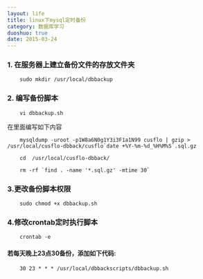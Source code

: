 ```yaml
---
layout: life
title: linux下mysql定时备份
category: 数据库学习
duoshuo: true
date: 2015-03-24
---
```



<!-- more -->


### 1. 在服务器上建立备份文件的存放文件夹

```
	sudo mkdir /usr/local/dbbackup
```

### 2. 编写备份脚本

```
	vi dbbackup.sh 
```

在里面编写如下内容

```
	mysqldump -uroot -p1W8a6N0g1Y3i3F1a1N99 cusflo | gzip > /usr/local/cusflo-dbback/cusflo`date +%Y-%m-%d_%H%M%S`.sql.gz

	cd  /usr/local/cusflo-dbback/

	rm -rf `find . -name '*.sql.gz' -mtime 30`

```

### 3.更改备份脚本权限


```
	sudo chmod +x dbbackup.sh 
```


### 4.修改crontab定时执行脚本


```
	crontab -e 
```


#### 若每天晚上23点30备份，添加如下代码:


```
	30 23 * * * /usr/local/dbbackscripts/dbbackup.sh
```





